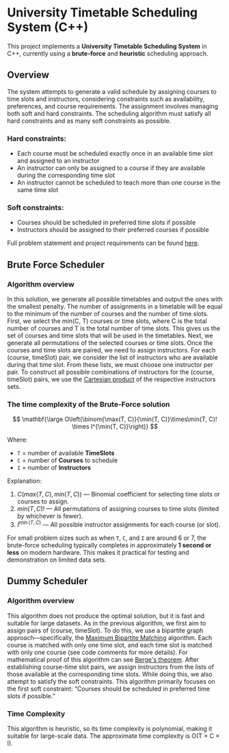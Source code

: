 # University Timetable Scheduling System (C++)

This project implements a **University Timetable Scheduling System** in C++, currently using a **brute-force** and **heuristic** scheduling approach.



## Overview

The system attempts to generate a valid schedule by assigning courses to time slots and instructors, considering constraints such as availability, preferences, and course requirements.
The assignment involves managing both soft and hard constraints.
The scheduling algorithm must satisfy all hard constraints and as many soft constraints as possible.

### Hard constraints:
- Each course must be scheduled exactly once in an available time slot and assigned to an instructor
- An instructor can only be assigned to a course if they are available during the corresponding time slot
- An instructor cannot be scheduled to teach more than one course in the same time slot

### Soft constraints:
- Courses should be scheduled in preferred time slots if possible
- Instructors should be assigned to their preferred courses if possible

Full problem statement and project requirements can be found [here](https://docs.google.com/document/d/1iGzcBMqbpLfBhPh7xrKGplsiqojhlKjDzB4THlBh2ho/edit?tab=t.0).


## Brute Force Scheduler
###  Algorithm overview
In this solution, we generate all possible timetables and output the ones with the smallest penalty.
The number of assignments in a timetable will be equal to the minimum of the number of courses and the number of time slots.
First, we select the min(C, T) courses or time slots, where C is the total number of courses and T is the total number of time slots. This gives us the set of courses and time slots that will be used in the timetables.
Next, we generate all permutations of the selected courses or time slots.
Once the courses and time slots are paired, we need to assign instructors. For each (course, timeSlot) pair, we consider the list of instructors who are available during that time slot. From these lists, we must choose one instructor per pair.
To construct all possible combinations of instructors for the (course, timeSlot) pairs, we use the [Cartesian product](https://www.geeksforgeeks.org/python/cartesian-product-of-any-number-of-sets/) of the respective instructors sets.

### The time complexity of the Brute-Force solution

$$
\mathbf{\large O\left(\binom{\max(T, C)}{\min(T, C)}\times\min(T, C)! \times I^{\min(T, C)}\right)}
$$


Where:

- `T` = number of available **TimeSlots**
- `C` = number of **Courses** to schedule
- `I` = number of **Instructors**

Explanation:

1. $C(max(T, C), min(T, C))$ — Binomial coefficient for selecting time slots or courses to assign.
2. $min(T, C)!$ — All permutations of assigning courses to time slots (limited by whichever is fewer).
3. $I^{\min(T, C)}$ — All possible instructor assignments for each course (or slot).

For small problem sizes such as when `T`, `C`, and `I` are around 6 or 7, the brute-force scheduling typically completes in approximately **1 second or less** on modern hardware. This makes it practical for testing and demonstration on limited data sets.

## Dummy Scheduler
### Algorithm overview 
This algorithm does not produce the optimal solution, but it is fast and suitable for large datasets.
As in the previous algorithm, we first aim to assign pairs of (course, timeSlot).
To do this, we use a bipartite graph approach—specifically, the [Maximum Bipartite Matching](https://www.geeksforgeeks.org/dsa/maximum-bipartite-matching/) algorithm. Each course is matched with only one time slot, and each time slot is matched with only one course (see code comments for more details).
For mathematical proof of this algorithm can see [Berge's theorem](https://en.wikipedia.org/wiki/Berge%27s_theorem).
After establishing course-time slot pairs, we assign instructors from the lists of those available at the corresponding time slots. While doing this, we also attempt to satisfy the soft constraints.
This algorithm primarily focuses on the first soft constraint:
“Courses should be scheduled in preferred time slots if possible.”


### Time Complexity 
This algorithm is heuristic, so its time complexity is polynomial, making it suitable for large-scale data.
The approximate time complexity is O(T × C × I).

